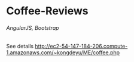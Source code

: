 # Coffee-Reviews
###### AngularJS, Bootstrap ######
See details http://ec2-54-147-184-206.compute-1.amazonaws.com/~kongdeyu/ME/coffee.php
